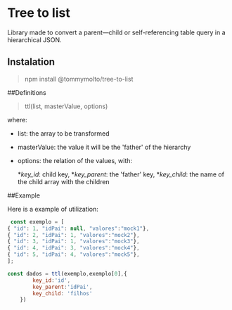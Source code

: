 # Tree to list

Library made to convert a parent—child or self-referencing table query in a hierarchical JSON.

## Instalation

> npm install @tommymolto/tree-to-list 

##Definitions

> ttl(list, masterValue, options)

where:
* list: the array to be transformed
* masterValue: the value it will be the 'father' of the hierarchy
* options: the relation of the values, with:
 
  *_key_id_: child key, 
  *_key_parent_: the 'father' key, 
  *_key_child_: the name of the child array with the children

##Example

Here is a example of utilization:

~~~javascript
 const exemplo = [
{ "id": 1, "idPai": null, "valores":"mock1"},
{ "id": 2, "idPai": 1, "valores":"mock2"},
{ "id": 3, "idPai": 1, "valores":"mock3"},
{ "id": 4, "idPai": 3, "valores":"mock4"},
{ "id": 5, "idPai": 4, "valores":"mock5"},
];

const dados = ttl(exemplo,exemplo[0],{
        key_id:'id',
        key_parent:'idPai',
        key_child: 'filhos'
    })
~~~
 
    



